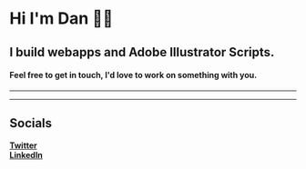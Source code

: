 # Hi I'm Dan 👋🏻  
## I build webapps and Adobe Illustrator Scripts.
#### Feel free to get in touch, I'd love to work on something with you.

---



---

## Socials
**[Twitter](https://twitter.com/DanCooperCodes)**  
**[LinkedIn](https://www.linkedin.com/in/daniel-cooper-082b7a17a/)** 
